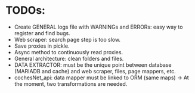 # TODOs:
- Create GENERAL logs file with WARNINGs and ERRORs: easy way to register and find bugs.
- Web scraper: search page step is too slow.
- Save proxies in pickle.
- Async method to continuously read proxies.
- General architecture: clean folders and files.
- DATA EXTRACTOR: must be the unique point between database (MARIADB and cache) and web scraper, files, page mappers, etc.
- cochesNet_api: data mapper must be linked to ORM (same maps) -> At the moment, two transformations are needed.